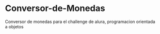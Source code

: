# Conversor-de-Monedas
Conversor de monedas para el challenge de alura, programacion orientada a objetos
